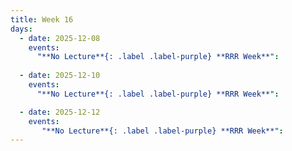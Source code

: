 ```yaml
---
title: Week 16
days:
  - date: 2025-12-08
    events:
      "**No Lecture**{: .label .label-purple} **RRR Week**":
      
  - date: 2025-12-10
    events:
      "**No Lecture**{: .label .label-purple} **RRR Week**":

  - date: 2025-12-12
    events:   
       "**No Lecture**{: .label .label-purple} **RRR Week**":       
---
```

